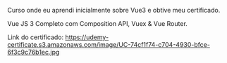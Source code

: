 Curso onde eu aprendi inicialmente sobre Vue3 e obtive meu certificado.

Vue JS 3 Completo com Composition API, Vuex & Vue Router.

Link do certificado: 
https://udemy-certificate.s3.amazonaws.com/image/UC-74cf1f74-c704-4930-bfce-6f3c9c76b1ec.jpg